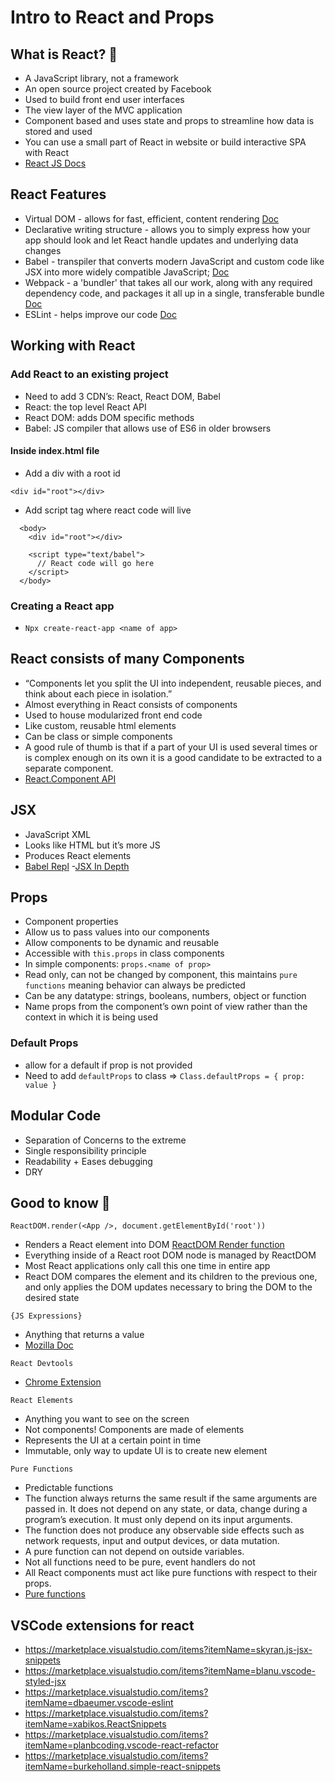 # Intro to React and Props

## What is React? :thinking:

* A JavaScript library, not a framework
* An open source project created by Facebook
* Used to build front end user interfaces
* The view layer of the MVC application
* Component based and uses state and props to streamline how data is stored and used
* You can use a small part of React in website or build interactive SPA with React
* [React JS Docs](https://reactjs.org/)

## React Features

* Virtual DOM - allows for fast, efficient, content rendering [Doc](https://reactjs.org/docs/faq-internals.html#:~:text=The%20virtual%20DOM%20(VDOM)%20is,This%20process%20is%20called%20reconciliation.&text=They%20may%20also%20be%20considered,virtual%20DOM%E2%80%9D%20implementation%20in%20React.)
* Declarative writing structure - allows you to simply express how your app should look and let React handle updates and underlying data changes
* Babel - transpiler that converts modern JavaScript and custom code like JSX into more widely compatible JavaScript; [Doc](https://babeljs.io/docs/en/)
* Webpack - a 'bundler' that takes all our work, along with any required dependency code, and packages it all up in a single, transferable bundle [Doc](https://webpack.js.org/)
* ESLint - helps improve our code [Doc](https://eslint.org/docs/user-guide/getting-started)

## Working with React

### Add React to an existing project

* Need to add 3 CDN’s: React, React DOM, Babel
* React: the top level React API
* React DOM: adds DOM specific methods
* Babel: JS compiler that allows use of ES6 in older browsers

#### Inside index.html file

* Add a div with a root id

 ```<div id="root"></div>```

* Add script tag where react code will live

```
  <body>
    <div id="root"></div>

    <script type="text/babel">
      // React code will go here
    </script>
  </body>
```

### Creating a React app

* ```Npx create-react-app <name of app>```

## React consists of many Components

- “Components let you split the UI into independent, reusable pieces, and think about each piece in isolation.”
- Almost everything in React consists of components
- Used to house modularized front end code
- Like custom, reusable html elements
- Can be class or simple components
- A good rule of thumb is that if a part of your UI is used several times or is complex enough on its own it is a good candidate to be extracted to a separate component.
- [React.Component API](https://reactjs.org/docs/react-component.html)

## JSX

- JavaScript XML
- Looks like HTML but it’s more JS
- Produces React elements
- [Babel Repl](https://babeljs.io/repl/#?browsers=defaults%2C%20not%20ie%2011%2C%20not%20ie_mob%2011&build=&builtIns=false&spec=false&loose=false&code_lz=MYewdgzgLgBApgGzgWzmWBeGAeAFgRgD4AJRBEAGhgHcQAnBAEwEJsB6AwgbgChRJY_KAEMAlmDh0YWRiGABXVOgB0AczhQAokiVQAQgE8AkowAUAcjogQUcwEpeAJTjDgUACIB5ALLK6aRklTRBQ0KCohMQk6Bx4gA&debug=false&forceAllTransforms=false&shippedProposals=false&circleciRepo=&evaluate=false&fileSize=false&timeTravel=false&sourceType=module&lineWrap=true&presets=react&prettier=false&targets=&version=7.11.1&externalPlugins=)
-[JSX In Depth](https://reactjs.org/docs/jsx-in-depth.html)

## Props

- Component properties
- Allow us to pass values into our components
- Allow components to be dynamic and reusable
- Accessible with ```this.props``` in class components
- In simple components: ```props.<name of prop>```
- Read only, can not be changed by component, this maintains `pure functions` meaning behavior can always be predicted
- Can be any datatype: strings, booleans, numbers, object or function
- Name props from the component’s own point of view rather than the context in which it is being used

### Default Props

- allow for a default if prop is not provided
- Need to add `defaultProps` to class => ```Class.defaultProps = { prop: value }```

## Modular Code

- Separation of Concerns to the extreme
- Single responsibility principle
- Readability + Eases debugging
- DRY

## Good to know :thought_balloon:

```ReactDOM.render(<App />, document.getElementById('root'))```

- Renders a React element into DOM [ReactDOM Render function](https://reactjs.org/docs/react-dom.html#render)
- Everything inside of a React root DOM node is managed by ReactDOM
- Most React applications only call this one time in entire app
- React DOM compares the element and its children to the previous one, and only applies the DOM updates necessary to bring the DOM to the desired state

```{JS Expressions}```

- Anything that returns a value
- [Mozilla Doc](https://developer.mozilla.org/en-US/docs/Web/JavaScript/Guide/Expressions_and_Operators#Expressions)

```React Devtools```

- [Chrome Extension](https://chrome.google.com/webstore/detail/react-developer-tools/fmkadmapgofadopljbjfkapdkoienihi)

```React Elements```
- Anything you want to see on the screen
- Not components! Components are made of elements
- Represents the UI at a certain point in time
- Immutable, only way to update UI is to create new element

```Pure Functions```
- Predictable functions
- The function always returns the same result if the same arguments are passed in. It does not depend on any state, or data, change during a program’s execution. It must only depend on its input arguments.
- The function does not produce any observable side effects such as network requests, input and output devices, or data mutation.
- A pure function can not depend on outside variables.
- Not all functions need to be pure, event handlers do not
- All React components must act like pure functions with respect to their props.
- [Pure functions](https://www.freecodecamp.org/news/what-is-a-pure-function-in-javascript-acb887375dfe/)

## VSCode extensions for react

- <https://marketplace.visualstudio.com/items?itemName=skyran.js-jsx-snippets>
- <https://marketplace.visualstudio.com/items?itemName=blanu.vscode-styled-jsx>
- <https://marketplace.visualstudio.com/items?itemName=dbaeumer.vscode-eslint>
- <https://marketplace.visualstudio.com/items?itemName=xabikos.ReactSnippets>
- <https://marketplace.visualstudio.com/items?itemName=planbcoding.vscode-react-refactor>
- <https://marketplace.visualstudio.com/items?itemName=burkeholland.simple-react-snippets>